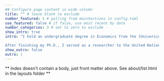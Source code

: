 ```yaml
---
## Configure page content in wide column
title: "" # leave blank to exclude
number_featured: 1 # pulling from mainSections in config.toml
use_featured: false # if false, use most recent by date
number_categories: 3 # set to zero to exclude
show_intro: true
intro: "I hold an undergraduate degree in Economics from the [Universidad Autónoma de Coahuila](http://www.uadec.mx/?lang=en), as well as a master's in Applied Statistics from the [Instituto Tecnológico y de Estudios Superiores de Monterrey](https://tec.mx/en/undergraduate?utm_campaign=PROFE-atr-campaign-Performance_tecmx_cmpa0074672&utm_source=ppc&utm_medium=google&utm_term=0075095), and a Ph.D. in Applied Statistics and Empirical Methods from the [Georg-August-Universität Göttingen](https://www.uni-goettingen.de/en/1.html). I completed my PhD thesis, [“Essays on structured additive regression models with applications in development economics”](https://books.google.com.mx/books/about/Essays_on_Structured_Additive_Regression.html?id=XQjWzwEACAAJ&redir_esc=y), in December 2022 with a *summa cum laude* honor. 

After finishing my Ph.D., I served as a researcher to the United Nations Institute for Disarmament Research's project [Managing Exits from Armed Conflict](https://unidir.org/programme/managing-exits-from-armed-conflict/). Before this I was a data analyst at the [Regional Office for Central America, North America and the Caribbean of the International Organization for Migration (IOM)](https://rosanjose.iom.int/en), and a statistical consultant at the [UN Women's Global Centre of Excellence on Gender Statistics (CEGS)](https://data.unwomen.org/where-we-work/cegs) and the [United Nations Office on Drugs and Crime's Center of Excellence for Statistical Information on Government, Crime, Victimization and Justice (CdE-UNODC)](https://www.cdeunodc.inegi.org.mx/index.php/en/)"
show_outro: false
outro: |
---
```


** index doesn't contain a body, just front matter above.
See about/list.html in the layouts folder **